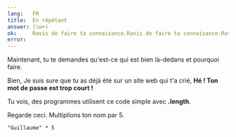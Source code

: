 ```yaml
---
lang:   FR
title:  En répétant
answer: (\w+)
ok:     Ravis de faire ta connaisance.Ravis de faire ta connaisance.Ravis de faire ta connaisance.
error:  
---
```


Maintenant, tu te demandes qu'est-ce qui est bien là-dedans et pourquoi faire.

Bien, Je suis sure que tu as déjà été sur un site web qui t'a crié, __Hé ! Ton mot de passe est trop court !__

Tu vois, des programmes utilisent ce code simple avec __.length__.

Regarde ceci. Multiplions ton nom par 5.

    "Guillaume" * 5
